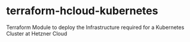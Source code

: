 # terraform-hcloud-kubernetes

Terraform Module to deploy the Infrastructure required for a Kubernetes Cluster at Hetzner Cloud